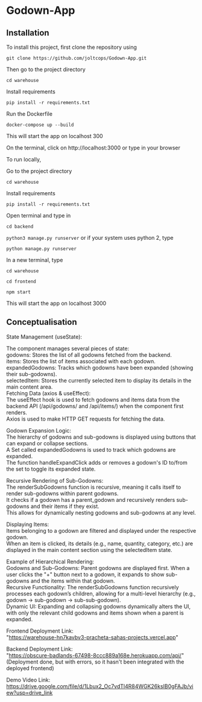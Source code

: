 # Godown-App
## Installation
To install this project, first clone the repository using

```git clone https://github.com/joltcops/Godown-App.git```

Then go to the project directory

```cd warehouse```

Install requirements

```pip install -r requirements.txt```

Run the Dockerfile

```docker-compose up --build```

This will start the app on localhost 300

On the terminal, click on http://localhost:3000 or type in your browser



To run locally,

Go to the project directory

```cd warehouse```

Install requirements

```pip install -r requirements.txt```

Open terminal and type in

```cd backend```

```python3 manage.py runserver``` or if your system uses python 2, type

```python manage.py runserver```

In a new terminal, type

```cd warehouse```

```cd frontend```

```npm start```

This will start the app on localhost 3000

## Conceptualisation

State Management (useState):

The component manages several pieces of state:<br>
godowns: Stores the list of all godowns fetched from the backend.<br>
items: Stores the list of items associated with each godown.<br>
expandedGodowns: Tracks which godowns have been expanded (showing their sub-godowns).<br>
selectedItem: Stores the currently selected item to display its details in the main content area.<br>
Fetching Data (axios & useEffect):<br>
The useEffect hook is used to fetch godowns and items data from the backend API (/api/godowns/ and /api/items/) when the component first renders.<br>
Axios is used to make HTTP GET requests for fetching the data.<br>

Godown Expansion Logic:<br>
The hierarchy of godowns and sub-godowns is displayed using buttons that can expand or collapse sections.<br>
A Set called expandedGodowns is used to track which godowns are expanded.<br>
The function handleExpandClick adds or removes a godown's ID to/from the set to toggle its expanded state.<br>

Recursive Rendering of Sub-Godowns:<br>
The renderSubGodowns function is recursive, meaning it calls itself to render sub-godowns within parent godowns.<br>
It checks if a godown has a parent_godown and recursively renders sub-godowns and their items if they exist.<br>
This allows for dynamically nesting godowns and sub-godowns at any level.<br>

Displaying Items:<br>
Items belonging to a godown are filtered and displayed under the respective godown.<br>
When an item is clicked, its details (e.g., name, quantity, category, etc.) are displayed in the main content section using the selectedItem state.<br>

Example of Hierarchical Rendering:<br>
Godowns and Sub-Godowns: Parent godowns are displayed first. When a user clicks the "+" button next to a godown, it expands to show sub-godowns and the items within that godown.<br>
Recursive Functionality: The renderSubGodowns function recursively processes each godown’s children, allowing for a multi-level hierarchy (e.g., godown → sub-godown → sub-sub-godown).<br>
Dynamic UI: Expanding and collapsing godowns dynamically alters the UI, with only the relevant child godowns and items shown when a parent is expanded.<br>

Frontend Deployment Link:<br>
"https://warehouse-hn7kavbv3-pracheta-sahas-projects.vercel.app" 

Backend Deployment Link:<br>
"https://obscure-badlands-67498-8ccc889a168e.herokuapp.com/api/" (Deployment done, but with errors, so it hasn't been integrated with the deployed frontend)

Demo Video Link:<br>
https://drive.google.com/file/d/1Lbux2_Oc7vdTl4R84WGK26ksIB0gFAJb/view?usp=drive_link